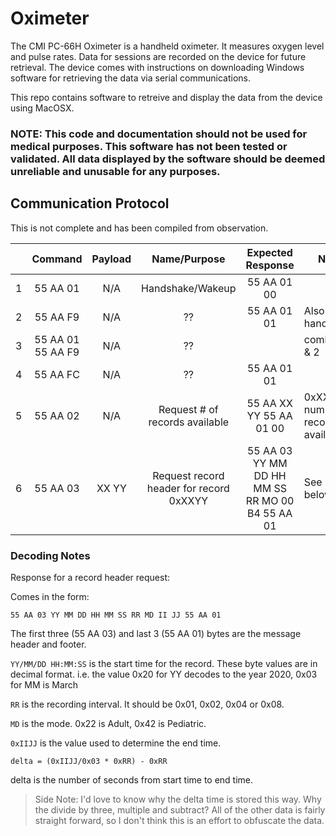 # Oximeter

The CMI PC-66H Oximeter is a handheld oximeter.  It measures oxygen level and pulse rates.  Data for sessions are recorded on the device for future retrieval.  The device comes with instructions on downloading Windows software for retrieving the data via serial communications.

This repo contains software to retreive and display the data from the device using MacOSX.

### NOTE: This code and documentation should not be used for medical purposes. This software has not been tested or validated.  All data displayed by the software should be deemed unreliable and unusable for any purposes. 

## Communication Protocol

This is not complete and has been compiled from observation.

|&nbsp;| Command  | Payload | Name/Purpose  | Expected Response  | Notes |
|---|:---:|:---:|:---:|:---:|---|
|1|55 AA 01| N/A| Handshake/Wakeup  |  55 AA 01 00 |
|2|55 AA F9|  N/A |  ?? |  55 AA 01 01 | Also a handshake? |
|3|55 AA 01 55 AA F9|N/A|??| &nbsp;|combined 1 & 2 |
|4|55 AA FC| N/A|??|55 AA 01 01
|5|55 AA 02| N/A | Request # of records available | 55 AA XX YY 55 AA 01 00 | 0xXXYY is number of records available|
|6|55 AA 03|XX YY| Request record header for record 0xXXYY| 55 AA 03 YY MM DD HH MM SS RR MO 00 B4 55 AA 01 | See notes below|

### Decoding Notes

Response for a record header request:

Comes in the form:

```55 AA 03 YY MM DD HH MM SS RR MD II JJ 55 AA 01```

The first three (55 AA 03) and last 3 (55 AA 01) bytes are the message header and footer.

```YY/MM/DD HH:MM:SS``` is the start time for the record.  These byte values are in decimal format.  i.e. the value 0x20 for YY decodes to the year 2020, 0x03 for MM is March

```RR``` is the recording interval.  It should be 0x01, 0x02, 0x04 or 0x08.

```MD``` is the mode. 0x22 is Adult, 0x42 is Pediatric.

```0xIIJJ``` is the value used to determine the end time. 

```delta = (0xIIJJ/0x03 * 0xRR) - 0xRR```

delta is the number of seconds from start time to end time.

> Side Note: I'd love to know why the delta time is stored this way.  Why the divide by three, multiple and subtract? All of the other data is fairly straight forward, so I don't think this is an effort to obfuscate the data.







